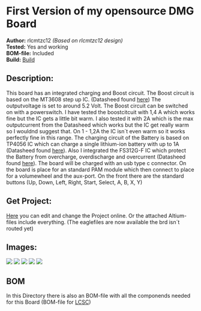 # First Version of my opensource DMG Board

**Author:** rlcmtzc12 *(Based on rlcmtzc12 design)*  
**Tested:** Yes and working  
**BOM-file:** Included  
**Build:** [Build](https://www.sudomod.com/forum/viewtopic.php?f=43&t=6388)

## Description:

This board has an integrated charging and Boost circuit. The Boost circuit is based on the MT3608 step up IC. (Datasheed found [here](https://www.olimex.com/Products/Breadboarding/BB-PWR-3608/resources/MT3608.pdf)) The outputvoltage is set to around 5.2 Volt. The Boost circuit can be switched on with a powerswitch. I have tested the boostcitcuit with 1,4 A which works fine but the IC gets a little bit warm. I also tested it with 2A which is the max outputcurrent from the Datasheed which works but the IC get really warm so I wouldnd suggest that. On 1 - 1,2A the IC isn´t even warm so it works perfectly fine in this range. The charging circuit of the Battery is based on TP4056 IC which can charge a single lithium-ion battery with up to 1A (Datasheed found [here](https://www.e-gizmo.net/oc/kits%20documents/TP4056-1A%20Li-ion%20Battery%20Charger/TP4056-1A%20Li-ion%20battery%20charger%20Manual.pdf)). Also I integrated the FS312G-F IC which protect the Battery from overcharge, overdischarge and overcurrent (Datasheed found [here](https://www.ic-fortune.com/upload/Download/FS312F-G-DS-12_EN.pdf)). The board will be charged with an usb type c connector. On the board is place for an standard PAM module which then connect to place for a volumewheel and the aux-port. On the front there are the standard buttons (Up, Down, Left, Right, Start, Select, A, B, X, Y)  

## Get Project:
[Here](https://easyeda.com/editor#id=|1b6bda1489604f5b8086fe82ce4b43ba|fd54b8f932f541aa9ddfa8aae15e51a3) you can edit and change the Project online. Or the attached Altium-files include everything. (The eaglefiles are now available the brd isn´t routed yet)
## Images:

![](https://github.com/rlcmtzc/OpenGBZ/blob/master/OSDMG0v1/images/bottom_new.PNG)
![](https://github.com/rlcmtzc/OpenGBZ/blob/master/OSDMG0v1/images/top_new.PNG)
![](https://github.com/rlcmtzc/OpenGBZ/blob/master/OSDMG0v1/images/pcb_stack_front.jpg)
![](https://github.com/rlcmtzc/OpenGBZ/blob/master/OSDMG0v1/images/pcb_back.jpg)
![](https://github.com/rlcmtzc/OpenGBZ/blob/master/OSDMG0v1/images/pcb_back_soldered.jpg)

## BOM

In this Directory there is also an BOM-file with all the componends needed for this Board (BOM-file for [LCSC](https://lcsc.com/user/bom))
